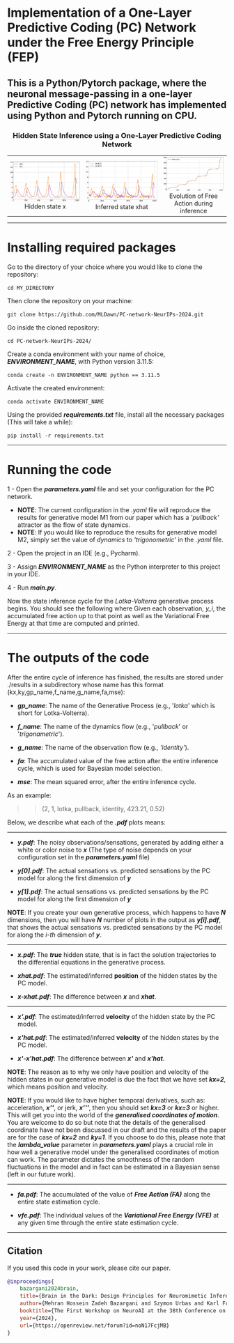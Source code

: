 
# Implementation of a One-Layer Predictive Coding (PC) Network under the Free Energy Principle (FEP)
This is a Python/Pytorch package, where the neuronal message-passing in a one-layer Predictive Coding (PC) network has
implemented using Python and Pytorch running on CPU.
---
<h3 style="text-align: center;">Hidden State Inference using a One-Layer Predictive Coding Network</h3>

<table>
  <tr>
    <td style="text-align: center;">
      <img src="example/x.png" width="400" alt="Hidden state x" />
      <figcaption>Hidden state x</figcaption>
    </td>
    <td style="text-align: center;">
      <img src="example/xhat.png" width="400" alt="Inferred state xhat" />
      <figcaption>Inferred state xhat</figcaption>
    </td>
    <td style="text-align: center;">
      <img src="example/fa.png" width="300" alt="Evolution of Free Action during inference" />
      <figcaption>Evolution of Free Action during inference</figcaption>
    </td>
  </tr>
</table>


---
# Installing required packages
Go to the directory of your choice where you would like to clone the repository:
```commandline
cd MY_DIRECTORY
```
Then clone the repository on your machine:
```commandline
git clone https://github.com/MLDawn/PC-network-NeurIPs-2024.git
```
Go inside the cloned repository:

```commandline
cd PC-network-NeurIPs-2024/
```
Create a conda environment with your name of choice, **_ENVIRONMENT_NAME_**, with Python version 3.11.5:
```commandline
conda create -n ENVIRONMENT_NAME python == 3.11.5 
```
Activate the created environment:
```commandline
conda activate ENVIRONMENT_NAME
```
Using the provided _**requirements.txt**_ file, install all the necessary packages (This will take a while):
```commandline
pip install -r requirements.txt 
```
---
# Running the code
1 - Open the **_parameters.yaml_** file and set your configuration for the PC network.
  - **NOTE**: The current configuration in the _.yaml_ file will reproduce the results for generative model M1 from our paper which has a _'pullback'_ attractor as the flow of state dynamics.
  - **NOTE**: If you would like to reproduce the results for generative model M2, simply set the value of _dynamics_ to _'trigonometric'_ in the _.yaml_ file.

2 - Open the project in an IDE (e.g., Pycharm).

3 - Assign **_ENVIRONMENT_NAME_** as the Python interpreter to this project in your IDE.

4 - Run **_main.py_**.

Now the state inference cycle for the _Lotka-Volterra_ generative process begins. You should see the following where
Given each observation, _y_i_, the accumulated free action up to that point as well as the Variational Free Energy at that
time are computed and printed.

---

# The outputs of the code
After the entire cycle of inference has finished, the results are stored under ./results in a subdirectory whose name has this format (kx,ky,gp_name,f_name,g_name,fa,mse):

- _**gp_name**_: The name of the Generative Process (e.g., '_lotka_' which is short for Lotka-Volterra).


- _**f_name**_: The name of the dynamics flow (e.g., '_pullback_' or '_trigonametric_').


- _**g_name**_: The name of the observation flow (e.g., _'identity'_).


- _**fa**_: The accumulated value of the free action after the entire inference cycle, which is used for Bayesian model selection.


- _**mse**_: The mean squared error, after the entire inference cycle.


As an example:
> >(2, 1, lotka, pullback, identity, 423.21, 0.52)


Below, we describe what each of the **_.pdf_** plots means:

---
- **_y.pdf_**: The noisy observations/sensations, generated by adding either a white or color noise to **_x_** (The type of noise depends on your configuration set in the **_parameters.yaml_** file)


- **_y[0].pdf_**: The actual sensations vs. predicted sensations by the PC model for along the first dimension of **_y_**


- **_y[1].pdf_**: The actual sensations vs. predicted sensations by the PC model for along the first dimension of **_y_**

**NOTE**: If you create your own generative process, which happens to have **_N_** dimensions, then you will have **_N_**
number of plots in the output as **_y[i].pdf_**, that shows the actual sensations vs. predicted sensations by the PC model for along the _i-th_ dimension of **_y_**.

---
- **_x.pdf_**: The **_true_** hidden state, that is in fact the solution trajectories to the differential equations in the generative process.


- **_xhat.pdf_**: The estimated/inferred **position** of the hidden states by the PC model.


- **_x-xhat.pdf_**: The difference between **_x_** and **_xhat_**.

---

- **_x'.pdf_**: The estimated/inferred **velocity** of the hidden state by the PC model.


- **_x'hat.pdf_**: The estimated/inferred **velocity** of the hidden states by the PC model.


- **_x'-x'hat.pdf_**: The difference between **_x'_** and **_x'hat_**.

**NOTE**: The reason as to why we only have position and velocity of the hidden states in our generative model is due the fact that
we have set **_kx=2_**, which means position and velocity.

**NOTE**: If you would like to have higher temporal derivatives, such as:
acceleration, **_x''_**, or jerk, **_x'''_**, then you should set **_kx=3_** or **_kx=3_** or higher. This will get you 
into the world of the **_generalised coordinates of motion_**. You are welcome to do so but note that the details of the generalised coordinate
have not been discussed in our draft and the results of the paper are for the case of **_kx=2_** and **_ky=1_**. 
If you choose to do this, please note that the **_lambda_value_** parameter
in **_parameters.yaml_** plays a crucial role in how well a generative model under the generalised coordinates of motion can work. The parameter dictates
the smoothness of the random fluctuations in the model and in fact can be estimated in a Bayesian sense (left in our future work).


---

- **_fa.pdf_**: The accumulated of the value of **_Free Action (FA)_** along the entire state estimation cycle.


- **_vfe.pdf_**: The individual values of the **_Variational Free Energy (VFE)_** at any given time through the entire state estimation cycle.

---
## Citation
If you used this code in your work, please cite our paper.
```bibtex
@inproceedings{
    bazargani2024brain,
    title={Brain in the Dark: Design Principles for Neuromimetic Inference under the Free Energy Principle},
    author={Mehran Hossein Zadeh Bazargani and Szymon Urbas and Karl Friston},
    booktitle={The First Workshop on NeuroAI at the 38th Conference on Neural Information Processing Systems (NeurIPS 2024)},
    year={2024},
    url={https://openreview.net/forum?id=noN17FcjMB}
}